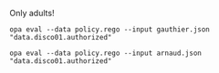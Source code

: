 
Only adults!

```
opa eval --data policy.rego --input gauthier.json "data.disco01.authorized"
```

```
opa eval --data policy.rego --input arnaud.json "data.disco01.authorized"
```